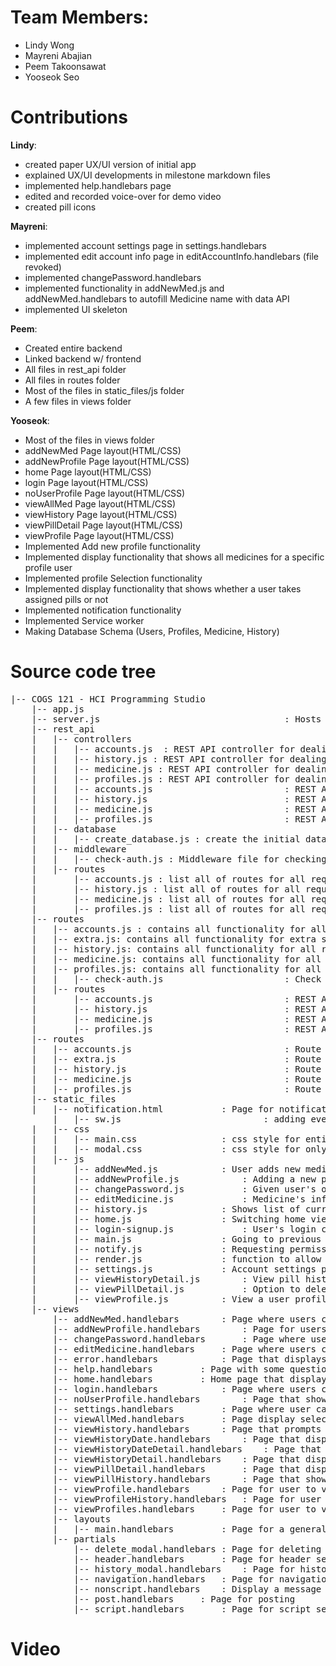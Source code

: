 # Team Members:
- Lindy Wong
- Mayreni Abajian
- Peem Takoonsawat
- Yooseok Seo

# Contributions

**Lindy**:
- created paper UX/UI version of initial app
- explained UX/UI developments in milestone markdown files
- implemented help.handlebars page
- edited and recorded voice-over for demo video
- created pill icons

**Mayreni**:
- implemented account settings page in settings.handlebars
- implemented edit account info page in editAccountInfo.handlebars (file revoked)
- implemented changePassword.handlebars
- implemented functionality in addNewMed.js and addNewMed.handlebars to autofill Medicine name with data API
- implemented UI skeleton

**Peem**:
  - Created entire backend
  - Linked backend w/ frontend
  - All files in rest_api folder
  - All files in routes folder
  - Most of the files in static_files/js folder
  - A few files in views folder

**Yooseok**:
  - Most of the files in views folder
  - addNewMed Page layout(HTML/CSS)
  -	addNewProfile Page layout(HTML/CSS)
  -	home Page layout(HTML/CSS)
  -	login Page layout(HTML/CSS)
  -	noUserProfile Page layout(HTML/CSS)
  -	viewAllMed Page layout(HTML/CSS)
  -	viewHistory Page layout(HTML/CSS)
  -	viewPillDetail Page layout(HTML/CSS)
  -	viewProfile Page layout(HTML/CSS)
  -	Implemented Add new profile functionality
  -	Implemented display functionality that shows all medicines for a specific profile user
  -	Implemented profile Selection functionality
  -	Implemented display functionality that shows whether a user takes assigned pills or not
  -	Implemented notification functionality
  -	Implemented Service worker
  -	Making Database Schema (Users, Profiles, Medicine, History)



# Source code tree
<pre>
|-- COGS 121 - HCI Programming Studio
	|-- app.js 			
	|-- server.js                                   : Hosts and runs the server
	|-- rest_api
	|   |-- controllers
	|   |   |-- accounts.js  : REST API controller for dealing with all requests related to account
	|   |   |-- history.js : REST API controller for dealing with all requests related to history
	|   |   |-- medicine.js : REST API controller for dealing with all requests related to medicine
	|   |   |-- profiles.js : REST API controller for dealing with all requests related to profile
	|   |   |-- accounts.js                         : REST API controller for handling accounts related requests
	|   |   |-- history.js                          : REST API controller for handling history related requests
	|   |   |-- medicine.js                         : REST API controller for handling medicine related requests
	|   |   |-- profiles.js                         : REST API controller for handling profile related requests
	|   |-- database
	|   |   |-- create_database.js : create the initial database as the users.db file
	|   |-- middleware
	|   |   |-- check-auth.js : Middleware file for checking user authentication
	|   |-- routes
	|       |-- accounts.js : list all of routes for all requests related to account
	|       |-- history.js : list all of routes for all requests related to history
	|       |-- medicine.js : list all of routes for all requests related to medicine
	|       |-- profiles.js : list all of routes for all requests related to profile
	|-- routes
	|   |-- accounts.js : contains all functionality for all requests related to account
	|   |-- extra.js: contains all functionality for extra stuff
	|   |-- history.js: contains all functionality for all requests related to medicine
	|   |-- medicine.js: contains all functionality for all requests related to medicine
	|   |-- profiles.js: contains all functionality for all requests related to profile
	|   |   |-- check-auth.js                       : Check user's JWT for authentication
	|   |-- routes
	|       |-- accounts.js                         : REST API route to handle accounts related requests
	|       |-- history.js                          : REST API route to handle history related requests
	|       |-- medicine.js                         : REST API route to handle medicine related requests
	|       |-- profiles.js                         : REST API route to handle profile related requests
	|-- routes
	|   |-- accounts.js                             : Route to render all accounts related pages
	|   |-- extra.js                                : Route to render all extra front end pages
	|   |-- history.js                              : Route to render all history related frontend pages
	|   |-- medicine.js                             : Route to render all medicine related frontend pages
	|   |-- profiles.js                             : Route to render all profile related frontend pages
	|-- static_files
  	|   |-- notification.html 			: Page for notification settings
    	|   |-- sw.js                   		: adding event handler into service worker
	|   |-- css
	|   |   |-- main.css   				: css style for entire project
	|   |   |-- modal.css  				: css style for only modal
	|   |-- js
	|       |-- addNewMed.js 			: User adds new medication by filling in several fields in the form, New med is added database.
	|       |-- addNewProfile.js 			: Adding a new profile functionality
	|       |-- changePassword.js 			: Given user's old password, user's password is changed to a new one.
	|       |-- editMedicine.js 			: Medicine's info is edited by user with updated data
	|       |-- history.js 				: Shows list of current medications
	|       |-- home.js  				: Switching home view between yesterday, today and tomorrow
	|       |-- login-signup.js 			: User's login credidentials are checked for authorization before entry to the app
	|       |-- main.js 				: Going to previous page a user visited, Dropdown navigation
	|       |-- notify.js 				: Requesting permission to show notifications
  	|       |-- render.js 				: function to allow rendering page with post request
  	|       |-- settings.js 			: Account settings page
	|       |-- viewHistoryDetail.js 		: View pill history for a single medication
	|       |-- viewPillDetail.js 			: Option to delete the pill on pill detail page
	|       |-- viewProfile.js 			: View a user profile, option to edit info or delete the profile
	|-- views
		|-- addNewMed.handlebars		: Page where users can add information for new medication
		|-- addNewProfile.handlebars		: Page for users to add information and create new profile
		|-- changePassword.handlebars		: Page where user can change their password
		|-- editMedicine.handlebars		: Page where users can edit information for their medication
		|-- error.handlebars			: Page that displays errors
		|-- help.handlebars			: Page with some questions and answers to help users
		|-- home.handlebars			: Home page that displays upcoming medication for default profile
		|-- login.handlebars			: Page where users can login or sign up
		|-- noUserProfile.handlebars		: Page that shows users they have no profiles
		|-- settings.handlebars			: Page where user can view/edit account info or change password
		|-- viewAllMed.handlebars		: Page display selected profile's current medications
		|-- viewHistory.handlebars		: Page that prompts users to choose which profile history to view
		|-- viewHistoryDate.handlebars		: Page that displays profile's medication history by date
		|-- viewHistoryDateDetail.handlebars	: Page that displays profile's medication history by day in more detail
		|-- viewHistoryDetail.handlebars	: Page that displays profile's medication history with pill details
		|-- viewPillDetail.handlebars		: Page that displays selected pill information
		|-- viewPillHistory.handlebars		: Page that show selected pill's history of intake
		|-- viewProfile.handlebars		: Page for user to view a selected profile
		|-- viewProfileHistory.handlebars	: Page for user to the medication history of a profile
		|-- viewProfiles.handlebars		: Page for user to view and manage profiles
		|-- layouts
		|   |-- main.handlebars			: Page for a general layout
		|-- partials
			|-- delete_modal.handlebars	: Page for deleting a modal
			|-- header.handlebars		: Page for header section
			|-- history_modal.handlebars	: Page for history modal
			|-- navigation.handlebars	: Page for navigation section
			|-- nonscript.handlebars	: Display a message if JS has been disabled on the browser
			|-- post.handlebars		: Page for posting
			|-- script.handlebars		: Page for script section
</pre>

# Video
